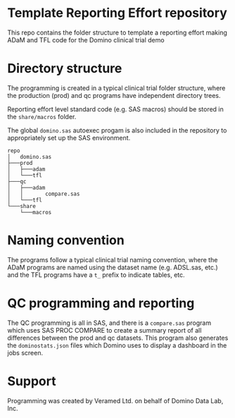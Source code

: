 # Template Reporting Effort repository

This repo contains the folder structure to template a reporting effort making ADaM and TFL code for the Domino clinical trial demo

# Directory structure

The programming is created in a typical clinical trial folder structure, where the production (prod) and qc programs have independent directory trees.

Reporting effort level standard code (e.g. SAS macros) should be stored in the `share/macros` folder.

The global `domino.sas` autoexec progam is also included in the repository to appropriately set up the SAS environment. 

```
repo
│   domino.sas
├───prod
│   ├───adam
│   └───tfl
├───qc
│   ├───adam
│   │       compare.sas
│   └───tfl
└───share
    └───macros
```

# Naming convention

The programs follow a typical clinical trial naming convention, where the ADaM programs are named using the dataset name (e.g. ADSL.sas, etc.) and the TFL programs have a `t_` prefix to indicate tables, etc.

# QC programming and reporting

The QC programming is all in SAS, and there is a `compare.sas` program which uses SAS PROC COMPARE to create a summary report of all differences between the prod and qc datasets. This program also generates the `dominostats.json` files which Domino uses to display a dashboard in the jobs screen.

# Support

Programming was created by Veramed Ltd. on behalf of Domino Data Lab, Inc.
